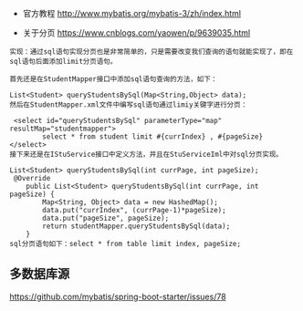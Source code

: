 - 官方教程
http://www.mybatis.org/mybatis-3/zh/index.html

- 关于分页
https://www.cnblogs.com/yaowen/p/9639035.html
```
实现：通过sql语句实现分页也是非常简单的，只是需要改变我们查询的语句就能实现了，即在sql语句后面添加limit分页语句。

首先还是在StudentMapper接口中添加sql语句查询的方法，如下：

List<Student> queryStudentsBySql(Map<String,Object> data);
然后在StudentMapper.xml文件中编写sql语句通过limiy关键字进行分页：

 <select id="queryStudentsBySql" parameterType="map" resultMap="studentmapper">
        select * from student limit #{currIndex} , #{pageSize}
</select>
接下来还是在IStuService接口中定义方法，并且在StuServiceIml中对sql分页实现。

List<Student> queryStudentsBySql(int currPage, int pageSize);
 @Override
    public List<Student> queryStudentsBySql(int currPage, int pageSize) {
        Map<String, Object> data = new HashedMap();
        data.put("currIndex", (currPage-1)*pageSize);
        data.put("pageSize", pageSize);
        return studentMapper.queryStudentsBySql(data);
    }
sql分页语句如下：select * from table limit index, pageSize;
```

## 多数据库源

https://github.com/mybatis/spring-boot-starter/issues/78

